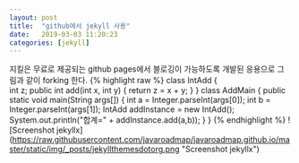 ```yaml
---
layout: post
title:  "github에서 jekyll 사용"
date:   2019-03-03 11:20:23 
categories: [jekyll]
---
```

지킬은 무료로 제공되는 github pages에서 블로깅이 가능하도록 개발된 응용으로 그림과 같이 forking 한다.
{% highlight raw %}
class IntAdd {            
  int z;
  public int add(int x, int y)  {
    return z  = x + y;  }
}
class AddMain {
  public static void main(String args[]) {
    int a = Integer.parseInt(args[0]);
    int b = Integer.parseInt(args[1]);
    IntAdd  addInstance = new IntAdd();
    System.out.println("합계=" + addInstance.add(a,b));    }
}
{% endhighlight %}
![Screenshot jekyllx] (https://raw.githubusercontent.com/javaroadmap/javaroadmap.github.io/master/static/img/_posts/jekyllthemesdotorg.png "Screenshot jekyllx")
